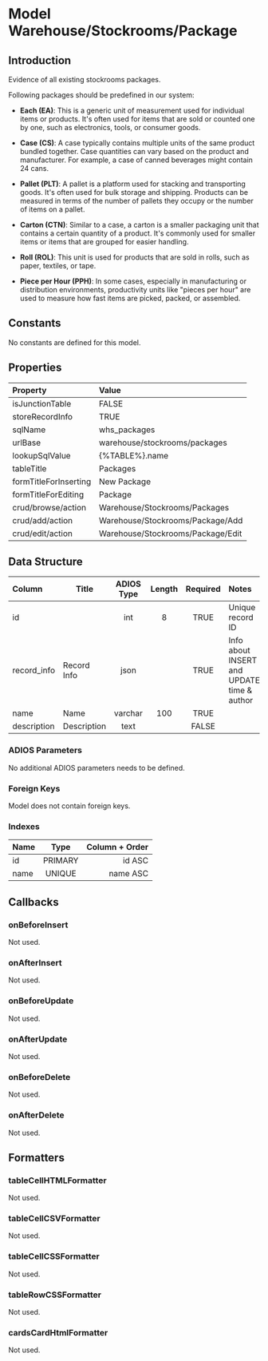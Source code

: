 # Model Warehouse/Stockrooms/Package

## Introduction

Evidence of all existing stockrooms packages.

Following packages should be predefined in our system:
* **Each (EA)**: This is a generic unit of measurement used for individual items or products. It's often used for items that are sold or counted one by one, such as electronics, tools, or consumer goods.
* **Case (CS)**: A case typically contains multiple units of the same product bundled together. Case quantities can vary based on the product and manufacturer. For example, a case of canned beverages might contain 24 cans.

* **Pallet (PLT)**: A pallet is a platform used for stacking and transporting goods. It's often used for bulk storage and shipping. Products can be measured in terms of the number of pallets they occupy or the number of items on a pallet.

* **Carton (CTN)**: Similar to a case, a carton is a smaller packaging unit that contains a certain quantity of a product. It's commonly used for smaller items or items that are grouped for easier handling.

* **Roll (ROL)**: This unit is used for products that are sold in rolls, such as paper, textiles, or tape.

* **Piece per Hour (PPH)**: In some cases, especially in manufacturing or distribution environments, productivity units like "pieces per hour" are used to measure how fast items are picked, packed, or assembled.


## Constants

No constants are defined for this model.

## Properties

| Property              | Value                            |
| :-------------------- | :------------------------------- |
| isJunctionTable       | FALSE                            |
| storeRecordInfo       | TRUE                             |
| sqlName               | whs_packages                     |
| urlBase               | warehouse/stockrooms/packages     |
| lookupSqlValue        | {%TABLE%}.name                   |
| tableTitle            | Packages                         |
| formTitleForInserting | New Package                      |
| formTitleForEditing   | Package                          |
| crud/browse/action    | Warehouse/Stockrooms/Packages     |
| crud/add/action       | Warehouse/Stockrooms/Package/Add  |
| crud/edit/action      | Warehouse/Stockrooms/Package/Edit |

## Data Structure

| Column                   | Title                      | ADIOS Type | Length | Required | Notes                                      |
| :----------------------- | -------------------------- | :--------: | :----: | :------: | :----------------------------------------- |
| id                       |                            |    int     |   8    |   TRUE   | Unique record ID                           |
| record_info              | Record Info                |    json    |        |   TRUE   | Info about INSERT and UPDATE time & author |
| name                     | Name                       |  varchar   |  100   |   TRUE   |                                            |
| description              | Description                |    text    |        |  FALSE   |                                            |

### ADIOS Parameters

No additional ADIOS parameters needs to be defined.

### Foreign Keys

Model does not contain foreign keys.

### Indexes

| Name |  Type   | Column + Order |
| :--- | :-----: | -------------: |
| id   | PRIMARY |         id ASC |
| name | UNIQUE  |       name ASC |

## Callbacks

### onBeforeInsert

Not used.

### onAfterInsert

Not used.

### onBeforeUpdate

Not used.

### onAfterUpdate

Not used.

### onBeforeDelete

Not used.

### onAfterDelete

Not used.

## Formatters

### tableCellHTMLFormatter

Not used.

### tableCellCSVFormatter

Not used.

### tableCellCSSFormatter

Not used.

### tableRowCSSFormatter

Not used.

### cardsCardHtmlFormatter

Not used.
